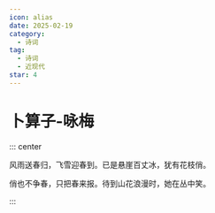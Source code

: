 ```yaml
---
icon: alias
date: 2025-02-19
category:
  - 诗词
tag:
  - 诗词
  - 近现代
star: 4
---
```


# 卜算子-咏梅

<!-- more -->

::: center

风雨送春归，飞雪迎春到。已是悬崖百丈冰，犹有花枝俏。

俏也不争春，只把春来报。待到山花浪漫时，她在丛中笑。

:::